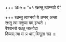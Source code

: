 +++
title = "०१ रक्षन्तु त्वाग्नयो ये"

+++
रक्षन्तु त्वाग्नयो ये अप्स्व् अन्ता  
रक्षतु त्वा मनुष्या यम् इन्धते ।  
वैश्वानरो रक्षतु जातवेदा  
दिव्यस् त्वा मा प्र धाग् विद्युता सह ॥
